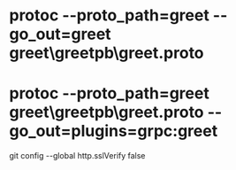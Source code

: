 # protoc --proto_path=greet --go_out=greet greet\greetpb\greet.proto

# protoc --proto_path=greet greet\greetpb\greet.proto --go_out=plugins=grpc:greet

git config --global http.sslVerify false